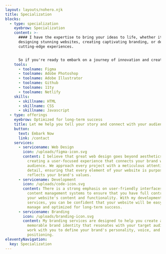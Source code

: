 ```yaml
---
layout: layouts/nohero.njk
title: Specialization
blocks:
  - type: specialization
    eyebrow: Specialization
    content: >-
      #### I have the expertise to bring your ideas to life, whether it's
      designing stunning websites, creating captivating branding, or developing
      cutting-edge experiences.


      So if you're ready to embark on a journey of innovation and creativity, let's collaborate and make something truly remarkable.
    tools:
      - toolname: Figma
      - toolname: Adobe Photoshop
      - toolname: Adobe Illustrator
      - toolname: Github
      - toolname: 11ty
      - toolname: Netlify
    skills:
      - skillname: HTML
      - skillname: CSS
      - skillname: Javascript
  - type: offerings
    eyebrow: Optimized for long-term success
    title: Let me help you tell your story and connect with your audience.
    button:
      text: Embark Now
      link: /contact
    services:
      - servicename: Web Design
        icon: /uploads/figma-icon.svg
        content: I believe that great web design goes beyond aesthetics. It's about
          creating a user-focused experience that connects your brand with your
          audience. We approach every project with a meticulous attention to
          detail, ensuring that every element of your website is purposeful and
          reflects your brand's values.
      - servicename: Development
        icon: /uploads/code-icon.svg
        content: There is a strong emphasis on user-friendly interfaces and efficient
          content management systems to ensure that you have full control over
          your website's content and functionality. With my development
          services, you can be confident that your website will be easy to
          manage and optimized for long-term success.
      - servicename: Branding
        icon: /uploads/branding-icon.svg
        content: My branding services are designed to help you create a strong and
          memorable brand identity that resonates with your target audience. We
          work with you to define your brand's personality, voice, and
          positioning.
eleventyNavigation:
  key: Specialization
---
```

